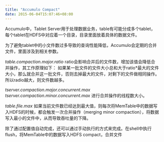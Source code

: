 ```yaml
---
title: "Accumulo Compact"
date: 2015-06-04T15:07:46+08:00
---
```


Accumulo中，Tablet Server用于处理数据业务，table有可能分成多个tablet，每个tablet在HDFS中对应着一个目录，目录里面放着具体的数据文件。

为了避免tablet中的小文件数过多导致的查询性能降低，Accumulo会定期的合并文件，里面涉及到相关参数。

*table.compaction.major.ratio*
ratio会影响合并后的文件数，增加该值会降低合并操作，其工作原理如下：
如果某一批文件的文件大小总和大于ratio*最大的文件大小，那么就合并这一批文件，否则去掉最大的文件，对剩下的文件做相同操作。
所以radio越大，则文件数越多。

*tserver.compaction.major.concurrent.max*
*tserver.compaction.minor.concurrent.max*
进行合并操作的线程数大小。

*table.file.max*
如果当前文件数已经达到最大值，则每次将MemTable中的数据写入HDFS的时候，都会触发一次合并操作（merging minor compaction），将数据写入最小的文件中，从而导致吞吐量的下降。

除了通过配置值自动完成，还可以通过手动执行的方式来完成。在shell中执行
flush，将MemTable中的数据写入HDFS
compact，合并文件
